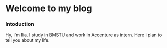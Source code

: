 # Welcome to my blog

### Intoduction
Hy, i'm Ilia. I study in BMSTU and work in Accenture as intern.
Here i plan to tell you about my life.

